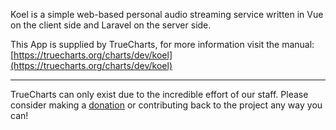 Koel is a simple web-based personal audio streaming service written in Vue on the client side and Laravel on the server side.

This App is supplied by TrueCharts, for more information visit the manual: [https://truecharts.org/charts/dev/koel](https://truecharts.org/charts/dev/koel)

---

TrueCharts can only exist due to the incredible effort of our staff.
Please consider making a [donation](https://truecharts.org/sponsor) or contributing back to the project any way you can!
